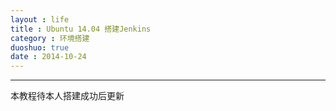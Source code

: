 ```yaml
---
layout : life
title : Ubuntu 14.04 搭建Jenkins
category : 环境搭建
duoshuo: true
date : 2014-10-24
---
```


******
本教程待本人搭建成功后更新

<!-- more -->